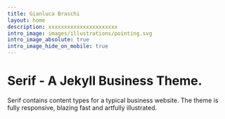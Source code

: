 ```yaml
---
title: Gianluca Braschi
layout: home
description: xxxxxxxxxxxxxxxxxxxxxx
intro_image: images/illustrations/pointing.svg
intro_image_absolute: true
intro_image_hide_on_mobile: true
---
```


# Serif - A Jekyll Business Theme.

Serif contains content types for a typical business website. The theme is fully responsive, blazing fast and artfully illustrated.
